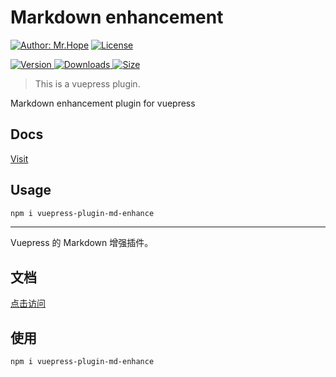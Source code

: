 # Markdown enhancement

[![Author: Mr.Hope](https://img.shields.io/badge/Author-Mr.Hope-blue.svg?style=for-the-badge)](https://mrhope.site)
[![License](https://img.shields.io/npm/l/@mr-hope/vuepress-plugin-md-enhance.svg?style=for-the-badge)](https://github.com/Mister-Hope/vuepress-plugin-md-enhance/blob/master/LICENSE)

[![Version](https://img.shields.io/npm/v/@mr-hope/vuepress-plugin-md-enhance.svg?style=flat-square&logo=npm) ![Downloads](https://img.shields.io/npm/dm/@mr-hope/vuepress-plugin-md-enhance.svg?style=flat-square&logo=npm) ![Size](https://img.shields.io/bundlephobia/min/@mr-hope/vuepress-plugin-md-enhance?style=flat-square&logo=npm)](https://www.npmjs.com/package/@mr-hope/vuepress-plugin-md-enhance)

> This is a vuepress plugin.

Markdown enhancement plugin for vuepress

## Docs

[Visit](https://vuepress-md-enhance.mrhope.site/en/)

## Usage

```bash
npm i vuepress-plugin-md-enhance
```

---

Vuepress 的 Markdown 增强插件。

## 文档

[点击访问](https://vuepress-md-enhance.mrhope.site/)

## 使用

```bash
npm i vuepress-plugin-md-enhance
```

